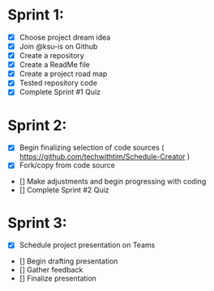 # Sprint 1:
- [x] Choose project dream idea
- [x] Join @ksu-is on Github
- [x] Create a repository
- [x] Create a ReadMe file
- [x] Create a project road map
- [x] Tested repository code
- [x] Complete Sprint #1 Quiz
# Sprint 2: 
- [x] Begin finalizing selection of code sources ( https://github.com/techwithtim/Schedule-Creator )
- [x] Fork/copy from code source
- [] Make adjustments and begin progressing with coding
- [] Complete Sprint #2 Quiz
# Sprint 3:
- [x] Schedule project presentation on Teams
- [] Begin drafting presentation
- [] Gather feedback
- [] Finalize presentation
